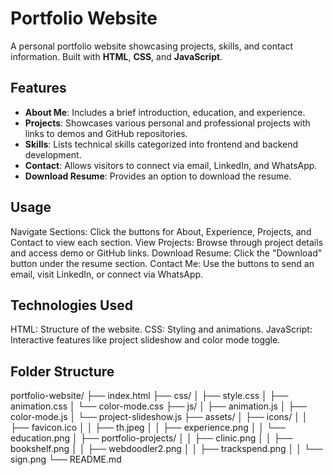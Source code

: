 # Portfolio Website

A personal portfolio website showcasing projects, skills, and contact information. Built with **HTML**, **CSS**, and **JavaScript**.

## Features

- **About Me**: Includes a brief introduction, education, and experience.
- **Projects**: Showcases various personal and professional projects with links to demos and GitHub repositories.
- **Skills**: Lists technical skills categorized into frontend and backend development.
- **Contact**: Allows visitors to connect via email, LinkedIn, and WhatsApp.
- **Download Resume**: Provides an option to download the resume.

## Usage
Navigate Sections:  Click the buttons for About, Experience, Projects, and Contact to view each section.
View Projects:   Browse through project details and access demo or GitHub links.
Download Resume:   Click the "Download" button under the resume section.
Contact Me:   Use the buttons to send an email, visit LinkedIn, or connect via WhatsApp.

## Technologies Used

HTML: Structure of the website.
CSS: Styling and animations.
JavaScript: Interactive features like project slideshow and color mode toggle.



## Folder Structure

portfolio-website/
├── index.html
├── css/
│   ├── style.css
│   ├── animation.css
│   └── color-mode.css
├── js/
│   ├── animation.js
│   ├── color-mode.js
│   └── project-slideshow.js
├── assets/
│   ├── icons/
│   │   ├── favicon.ico
│   │   ├── th.jpeg
│   │   ├── experience.png
│   │   └── education.png
│   ├── portfolio-projects/
│   │   ├── clinic.png
│   │   ├── bookshelf.png
│   │   ├── webdoodler2.png
│   │   ├── trackspend.png
│   │   └── sign.png
└── README.md



